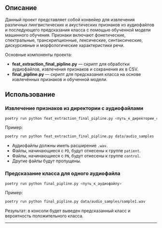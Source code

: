 ## Описание

Данный проект представляет собой конвейер для извлечения различных лингвистических и акустических признаков из аудиофайлов и последующего предсказания класса с помощью обученной модели машинного обучения. Признаки включают фонетические, спектральные, транскрипционные, лексические, синтаксические, дискурсивные и морфологические характеристики речи.

Основные компоненты проекта:

* **feat\_extraction\_final\_pipline.py** — скрипт для обработки аудиофайлов, извлечения признаков и сохранения их в CSV.
* **final\_pipline.py** — скрипт для предсказания класса на основе извлечённых признаков и обученной модели.

## Использование

### Извлечение признаков из директории с аудиофайлами

```bash
poetry run python feat_extraction_final_pipline.py <путь_к_директории_с_аудиофайлами> -o <путь_для_сохранения_CSV>
```

Пример:

```bash
poetry run python feat_extraction_final_pipline.py data/audio_samples -o extracted_features.csv
```

* Аудиофайлы должны иметь расширение `.wav`.
* Файлы, начинающиеся с `PD`, будут отнесены к группе `patient`.
* Файлы, начинающиеся с `PN`, будут отнесены к группе `control`.
* Другие файлы будут пропущены.

### Предсказание класса для одного аудиофайла

```bash
poetry run python final_pipline.py <путь_к_аудиофайлу>
```

Пример:

```bash
poetry run python final_pipline.py data/audio_samples/sample1.wav
```

Результат: в консоли будет выведен предсказанный класс и вероятность положительного класса.

---
